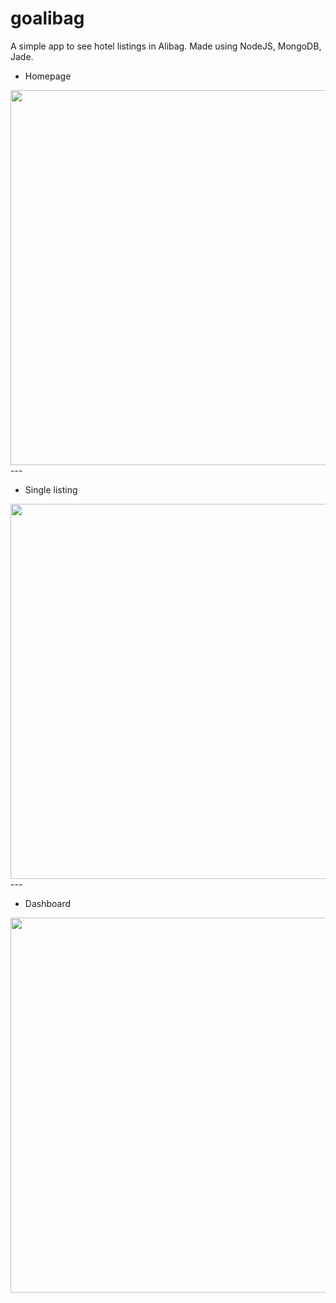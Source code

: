 # goalibag
A simple app to see hotel listings in Alibag. 
Made using NodeJS, MongoDB, Jade.

- Homepage

<img src="http://i.imgur.com/d8O3owP.png" width="600">
---

- Single listing

<img src="http://i.imgur.com/01Fxxq0l.png" width="600">
---

- Dashboard

<img src="http://i.imgur.com/IkOcaORl.png" width="600">
